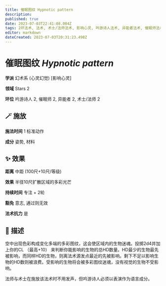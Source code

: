 ```yaml
---
title: 催眠图纹 Hypnotic pattern
description: 
published: true
date: 2023-07-03T22:41:08.004Z
tags: 2环法术, 法术, 术士/法师法术, 影响心灵, 吟游诗人法术, 异能者法术, 催眠师法术, 幻术系, 心灵幻觉, stars
editor: markdown
dateCreated: 2023-07-03T20:31:23.498Z
---
```


# **催眠图纹** *Hypnotic pattern*

**学派** 幻术系 (心灵幻觉) \[影响心灵\] 

**领域** Stars 2

**环位** 吟游诗人 2, 催眠师 2, 异能者 2, 术士/法师 2

## 🪄 施放

**施法时间** 1 标准动作

**成分** 姿势, 材料

## ✨ 效果  

**距离** 中距 (100尺+10尺/等级) 

**效果** 半径10尺扩散区域的多彩光芒 

**持续时间** 专注 + 2轮 

**豁免** 意志, 通过则无效

**法术抗力** 是

## 📖 描述

空中出现色彩构成变化多端的多彩图纹，这会使区域内的生物迷魂。投掷2d4并加上你的CL （最高+10） 来判断你能影响的生物的总HD数量。HD最少的生物最先被影响，而同样HD的生物，则离法术源发点最近的先被影响。剩下不足以影响生物的HD数则被浪费。受影响的生物将会被多彩图纹迷魂，没有视觉的生物不受影响。

法师与术士在施放该法术时不用发声，但吟游诗人必须以表演作为语言成分。
    